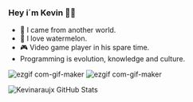 ### Hey i´m Kevin 👊🏼

- 🌌  I came from another world.
- 🍉  I love watermelon. 
- 🎮  Video game player in his spare time.  
- Programming is evolution, knowledge and culture.

![ezgif com-gif-maker](https://user-images.githubusercontent.com/82170234/115324821-f4bea800-a160-11eb-8058-112050145877.gif)                                                      ![ezgif com-gif-maker](https://user-images.githubusercontent.com/82170234/115324821-f4bea800-a160-11eb-8058-112050145877.gif) 


![Kevinaraujx GitHub Stats](https://kevinaraujx-github-readme-stats-kevinaraujx.vercel.app/api?username=kevinaraujx&show_icons=true) 
